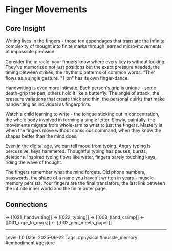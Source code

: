 # Finger Movements

## Core Insight
Writing lives in the fingers - those ten appendages that translate the infinite complexity of thought into finite marks through learned micro-movements of impossible precision.

Consider the miracle: your fingers know where every key is without looking. They've memorized not just positions but the exact pressure needed, the timing between strikes, the rhythmic patterns of common words. "The" flows as a single gesture. "Tion" has its own finger-dance.

Handwriting is even more intimate. Each person's grip is unique - some death-grip the pen, others hold it like a butterfly. The angle of attack, the pressure variations that create thick and thin, the personal quirks that make handwriting as individual as fingerprints.

Watch a child learning to write - the tongue sticking out in concentration, the whole body involved in forming a single letter. Slowly, painfully, the movements migrate from whole-arm to wrist to just the fingers. Mastery is when the fingers move without conscious command, when they know the shapes better than the mind does.

Even in the digital age, we can tell mood from typing. Angry typing is percussive, keys hammered. Thoughtful typing has pauses, bursts, deletions. Inspired typing flows like water, fingers barely touching keys, riding the wave of thought.

The fingers remember what the mind forgets. Old phone numbers, passwords, the shape of a name you haven't written in years - muscle memory persists. Your fingers are the final translators, the last link between the infinite inner world and the finite outer page.

## Connections
→ [[021_handwriting]]
→ [[022_typing]]
→ [[008_hand_cramp]]
← [[001_urge_to_mark]]
← [[002_pen_meets_paper]]

---
Level: L0
Date: 2025-06-22
Tags: #physical #muscle_memory #embodiment #gesture